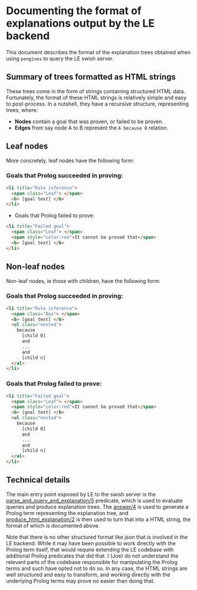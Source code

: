 # Documenting the format of explanations output by the LE backend

This document describes the format of the explanation trees
obtained when using `pengines` to query the LE swish server.

## Summary of trees formatted as HTML strings
These trees come in the form of strings containing structured
HTML data.
Fortunately, the format of these HTML strings is relatively simple
and easy to post-process.
In a nutshell, they have a recursive structure, representing trees, where:
- **Nodes** contain a goal that was proven, or failed to be proven.
- **Edges** from say node A to B represent the `A because B` relation.

## Leaf nodes
More concretely, leaf nodes have the following form:

### Goals that Prolog succeeded in proving:

```html
<li title="Rule inference">
  <span class="Leaf"> </span>
  <b> [goal text] </b>
</li>
```

- Goals that Prolog failed to prove:

```html
<li title="Failed goal">
  <span class="Leaf"> </span>
  <span style="color:red">It cannot be proved that</span>
  <b> [goal text] </b>
</li>
```

## Non-leaf nodes
Non-leaf nodes, ie those with children, have the following form:

### Goals that Prolog succeeded in proving:

```html
<li title="Rule inference">
  <span class="Box"> </span>
  <b> [goal text] </b>
  <ul class="nested">
    because
      [child 0]
      and
      ...
      and
      [child n]
  </ul>
</li>
```

### Goals that Prolog failed to prove:
```html
<li title="Failed goal">
  <span class="Leaf"> </span>
  <span style="color:red">It cannot be proved that</span>
  <b> [goal text] </b>
  <ul class="nested">
    because
      [child 0]
      and
      ...
      and
      [child n]
  </ul>
</li>
```

## Technical details
The main entry point exposed by LE to the swish server is the
[parse_and_query_and_explanation/5](https://github.com/smucclaw/LogicalEnglish/blob/e6436818834b6a9132e692f6fea1cd0cb1e0e325/le_answer.pl#L917C10-L917C10)
predicate, which is used to evaluate queries and produce explanation trees.
The [answer/4](https://github.com/smucclaw/LogicalEnglish/blob/e6436818834b6a9132e692f6fea1cd0cb1e0e325/le_answer.pl#L234C1-L234C1)
is used to generate a Prolog term representing the explanation tree, and 
[produce_html_explanation/2](https://github.com/smucclaw/LogicalEnglish/blob/e6436818834b6a9132e692f6fea1cd0cb1e0e325/le_answer.pl#L982)
is then used to turn that into a HTML string, the format of which is documented
above.

Note that there is no other structured format like json that is involved in
the LE backend.
While it may have been possible to work directly with the Prolog term itself,
that would require extending the LE codebase with additional Prolog predicates
that did that.
I (Joe) do not understand the relevant parts of the codebase responsible for
manipulating the Prolog terms and such have opted not to do so.
In any case, the HTML strings are well structured and easy to transform, and
working directly with the underlying Prolog terms may prove no easier than doing
that.